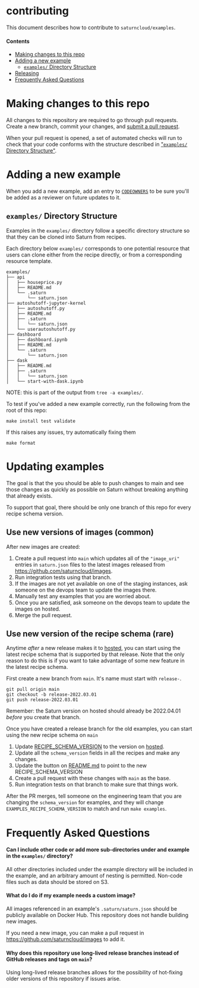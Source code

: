 # contributing

This document describes how to contribute to `saturncloud/examples`.

#### Contents

* [Making changes to this repo](#changes)
* [Adding a new example](#new-example)
    - [`examples/` Directory Structure](#dir-structure)
* [Releasing](#releasing)
* [Frequently Asked Questions](#faq)

# Making changes to this repo <a name="changes"></a>

All changes to this repository are required to go through pull requests. Create a new branch, commit your changes, and [submit a pull request](https://github.com/saturncloud/examples/compare).

When your pull request is opened, a set of automated checks will run to check that your code conforms with the structure described in ["`examples/` Directory Structure"](#dir-structure).

# Adding a new example <a name="new-example"></a>

When you add a new example, add an entry to [`CODEOWNERS`](./.github/CODEOWNERS) to be sure you'll be added as a reviewer on future updates to it.

## `examples/` Directory Structure <a name="dir-structure"></a>

Examples in the `examples/` directory follow a specific directory structure so that they can be cloned into Saturn from recipes.

Each directory below `examples/` corresponds to one potential resource that users can clone either from the recipe directly, or from a corresponding  resource template.

```text
examples/
├── api
│   ├── houseprice.py
│   ├── README.md
│   └── .saturn
│       └── saturn.json
├── autoshutoff-jupyter-kernel
│   ├── autoshutoff.py
│   ├── README.md
│   ├── .saturn
│   │   └── saturn.json
│   └── userautoshutoff.py
├── dashboard
│   ├── dashboard.ipynb
│   ├── README.md
│   └── .saturn
│       └── saturn.json
├── dask
│   ├── README.md
│   ├── .saturn
│   │   └── saturn.json
│   └── start-with-dask.ipynb

```

NOTE: this is part of the output from `tree -a examples/`.

To test if you've added a new example correctly, run the following from the root of this repo:

```shell
make install test validate
```

If this raises any issues, try automatically fixing them

```shell
make format
```

# Updating examples

The goal is that the you should be able to push changes to main and see those changes as quickly as possible on Saturn without breaking anything that already exists.

To support that goal, there should be only one branch of this repo for every recipe schema version.

## Use new versions of images (common)

After new images are created:

1. Create a pull request into `main` which updates all of the `"image_uri"` entries in `saturn.json` files to the latest images released from https://github.com/saturncloud/images.
2. Run integration tests using that branch.
3. If the images are not yet available on one of the staging instances, ask someone on the devops team to update the images there.
4. Manually test any examples that you are worried about.
5. Once you are satisfied, ask someone on the devops team to update the images on hosted.
6. Merge the pull request.

## Use new version of the recipe schema (rare)

Anytime _after_ a new release makes it to [hosted](https://app.community.saturnenterprise.io), you can start using the latest recipe schema that is supported by that release. Note that the only reason to do this is if you want to take advantage of some new feature in the latest recipe schema.

First create a new branch from `main`. It's name must start with `release-`.

```shell
git pull origin main
git checkout -b release-2022.03.01
git push release-2022.03.01
```

Remember: the Saturn version on hosted should already be 2022.04.01 _before_ you create that branch.

Once you have created a release branch for the old examples, you can start using the new recipe schema on `main`

1. Update [RECIPE_SCHEMA_VERSION](https://github.com/saturncloud/examples/blob/main/RECIPE_SCHEMA_VERSION) to the version on [hosted](https://app.community.saturnenterprise.io).
2. Update all the `schema_version` fields in all the recipes and make any changes.
3. Update the button on [README.md](https://github.com/saturncloud/examples/blob/main/README.md) to point to the new RECIPE_SCHEMA_VERSION
4. Create a pull request with these changes with `main` as the base.
5. Run integration tests on that branch to make sure that things work.

After the PR merges, tell someone on the engineering team that you are changing the `schema_version` for examples, and they will change `EXAMPLES_RECIPE_SCHEMA_VERSION` to match and run `make examples`.

# Frequently Asked Questions <a name="faq"></a>

#### Can I include other code or add more sub-directories under and example in the `examples/` directory?

All other directories included under the example directory will be included in the example, and an arbitrary amount of nesting is permitted. Non-code files such as data should be stored on S3.

#### What do I do if my example needs a custom image?

All images referenced in an example's `.saturn/saturn.json` should be publicly available on Docker Hub. This repository does not handle building new images.

If you need a new image, you can make a pull request in https://github.com/saturncloud/images to add it.

#### Why does this repository use long-lived release branches instead of GitHub releases and tags on `main`?

Using long-lived release branches allows for the possibility of hot-fixing older versions of this repository if issues arise.
